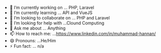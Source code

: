 

<!--
**mhannan-dev/mhannan-dev** is a ✨ _special_ ✨ repository because its `README.md` (this file) appears on your GitHub profile.

Here are some ideas to get you started: -->

- 🔭 I’m currently working on ... PHP, Laravel
- 🌱 I’m currently learning ...  API and VueJS
- 👯 I’m looking to collaborate on ... PHP and Laravel
- 🤔 I’m looking for help with ...Clound Computing
- 💬 Ask me about ... Anything
- 📫 How to reach me: ...https://www.linkedin.com/in/muhammad-hannan/
- 😄 Pronouns: ...He/Him
- ⚡ Fun fact: ... n/a

